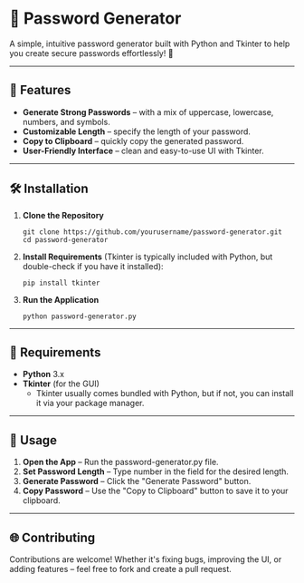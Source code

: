 # 🔐 Password Generator

A simple, intuitive password generator built with Python and Tkinter to help you create secure passwords effortlessly! 🌟

---

## 🚀 Features
- **Generate Strong Passwords** – with a mix of uppercase, lowercase, numbers, and symbols.
- **Customizable Length** – specify the length of your password.
- **Copy to Clipboard** – quickly copy the generated password.
- **User-Friendly Interface** – clean and easy-to-use UI with Tkinter.

---

## 🛠️ Installation

1. **Clone the Repository**
   ```
   git clone https://github.com/yourusername/password-generator.git
   cd password-generator
   ```
   
2. **Install Requirements** (Tkinter is typically included with Python, but double-check if you have it installed):
   ```
   pip install tkinter
   ```

3. **Run the Application**

   ```
   python password-generator.py
   ```

---

## 🧰 Requirements

- **Python** 3.x
- **Tkinter** (for the GUI)
  - Tkinter usually comes bundled with Python, but if not, you can install it via your package manager.

---
  
## 📝 Usage

1. **Open the App** – Run the password-generator.py file.
2. **Set Password Length** – Type number in the field for the desired length.
3. **Generate Password** – Click the "Generate Password" button.
4. **Copy Password** – Use the "Copy to Clipboard" button to save it to your clipboard.

---
   
## 🌐 Contributing
Contributions are welcome! Whether it's fixing bugs, improving the UI, or adding features – feel free to fork and create a pull request.
